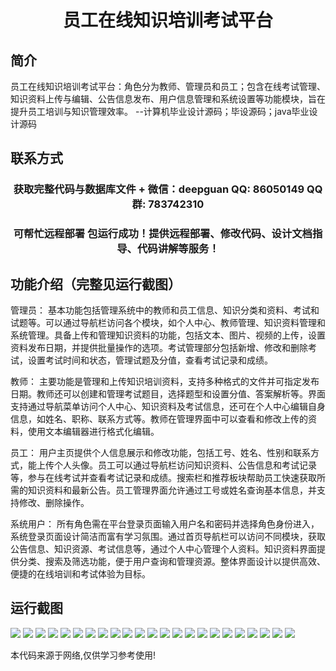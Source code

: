 <p><h1 align="center">员工在线知识培训考试平台</h1></p>

## 简介
员工在线知识培训考试平台：角色分为教师、管理员和员工；包含在线考试管理、知识资料上传与编辑、公告信息发布、用户信息管理和系统设置等功能模块，旨在提升员工培训与知识管理效率。    --计算机毕业设计源码；毕设源码；java毕业设计源码


## 联系方式
<p><h3 align="center">获取完整代码与数据库文件 + 微信：deepguan QQ: 86050149 QQ群: 783742310</h3></p>
<p><h3 align="center">可帮忙远程部署 包运行成功！提供远程部署、修改代码、设计文档指导、代码讲解等服务！</h3></p>

## 功能介绍（完整见运行截图）
管理员： 基本功能包括管理系统中的教师和员工信息、知识分类和资料、考试和试题等。可以通过导航栏访问各个模块，如个人中心、教师管理、知识资料管理和系统管理。具备上传和管理知识资料的功能，包括文本、图片、视频的上传，设置资料发布日期，并提供批量操作的选项。考试管理部分包括新增、修改和删除考试，设置考试时间和状态，管理试题及分值，查看考试记录和成绩。

教师： 主要功能是管理和上传知识培训资料，支持多种格式的文件并可指定发布日期。教师还可以创建和管理考试题目，选择题型和设置分值、答案解析等。界面支持通过导航菜单访问个人中心、知识资料及考试信息，还可在个人中心编辑自身信息，如姓名、职称、联系方式等。教师在管理界面中可以查看和修改上传的资料，使用文本编辑器进行格式化编辑。

员工： 用户主页提供个人信息展示和修改功能，包括工号、姓名、性别和联系方式，能上传个人头像。员工可以通过导航栏访问知识资料、公告信息和考试记录等，参与在线考试并查看考试记录和成绩。搜索栏和推荐板块帮助员工快速获取所需的知识资料和最新公告。员工管理界面允许通过工号或姓名查询基本信息，并支持修改、删除操作。

系统用户： 所有角色需在平台登录页面输入用户名和密码并选择角色身份进入，系统登录页面设计简洁而富有学习氛围。通过首页导航栏可以访问不同模块，获取公告信息、知识资源、考试信息等，通过个人中心管理个人资料。知识资料界面提供分类、搜索及筛选功能，便于用户查询和管理资源。整体界面设计以提供高效、便捷的在线培训和考试体验为目标。


## 运行截图
![](https://bs-1329754181.cos.ap-shanghai.myqcloud.com/ssm/EmployeeOnlineKnowledgeTrainingExamPlatform/img/001.jpg)
![](https://bs-1329754181.cos.ap-shanghai.myqcloud.com/ssm/EmployeeOnlineKnowledgeTrainingExamPlatform/img/002.jpg)
![](https://bs-1329754181.cos.ap-shanghai.myqcloud.com/ssm/EmployeeOnlineKnowledgeTrainingExamPlatform/img/003.jpg)
![](https://bs-1329754181.cos.ap-shanghai.myqcloud.com/ssm/EmployeeOnlineKnowledgeTrainingExamPlatform/img/004.jpg)
![](https://bs-1329754181.cos.ap-shanghai.myqcloud.com/ssm/EmployeeOnlineKnowledgeTrainingExamPlatform/img/005.jpg)
![](https://bs-1329754181.cos.ap-shanghai.myqcloud.com/ssm/EmployeeOnlineKnowledgeTrainingExamPlatform/img/006.jpg)
![](https://bs-1329754181.cos.ap-shanghai.myqcloud.com/ssm/EmployeeOnlineKnowledgeTrainingExamPlatform/img/007.jpg)
![](https://bs-1329754181.cos.ap-shanghai.myqcloud.com/ssm/EmployeeOnlineKnowledgeTrainingExamPlatform/img/008.jpg)
![](https://bs-1329754181.cos.ap-shanghai.myqcloud.com/ssm/EmployeeOnlineKnowledgeTrainingExamPlatform/img/009.jpg)
![](https://bs-1329754181.cos.ap-shanghai.myqcloud.com/ssm/EmployeeOnlineKnowledgeTrainingExamPlatform/img/010.jpg)
![](https://bs-1329754181.cos.ap-shanghai.myqcloud.com/ssm/EmployeeOnlineKnowledgeTrainingExamPlatform/img/011.jpg)
![](https://bs-1329754181.cos.ap-shanghai.myqcloud.com/ssm/EmployeeOnlineKnowledgeTrainingExamPlatform/img/012.jpg)
![](https://bs-1329754181.cos.ap-shanghai.myqcloud.com/ssm/EmployeeOnlineKnowledgeTrainingExamPlatform/img/013.jpg)
![](https://bs-1329754181.cos.ap-shanghai.myqcloud.com/ssm/EmployeeOnlineKnowledgeTrainingExamPlatform/img/014.jpg)
![](https://bs-1329754181.cos.ap-shanghai.myqcloud.com/ssm/EmployeeOnlineKnowledgeTrainingExamPlatform/img/015.jpg)
![](https://bs-1329754181.cos.ap-shanghai.myqcloud.com/ssm/EmployeeOnlineKnowledgeTrainingExamPlatform/img/016.jpg)
![](https://bs-1329754181.cos.ap-shanghai.myqcloud.com/ssm/EmployeeOnlineKnowledgeTrainingExamPlatform/img/017.jpg)
![](https://bs-1329754181.cos.ap-shanghai.myqcloud.com/ssm/EmployeeOnlineKnowledgeTrainingExamPlatform/img/018.jpg)
![](https://bs-1329754181.cos.ap-shanghai.myqcloud.com/ssm/EmployeeOnlineKnowledgeTrainingExamPlatform/img/019.jpg)
![](https://bs-1329754181.cos.ap-shanghai.myqcloud.com/ssm/EmployeeOnlineKnowledgeTrainingExamPlatform/img/020.jpg)
![](https://bs-1329754181.cos.ap-shanghai.myqcloud.com/ssm/EmployeeOnlineKnowledgeTrainingExamPlatform/img/021.jpg)
![](https://bs-1329754181.cos.ap-shanghai.myqcloud.com/ssm/EmployeeOnlineKnowledgeTrainingExamPlatform/img/022.jpg)
![](https://bs-1329754181.cos.ap-shanghai.myqcloud.com/ssm/EmployeeOnlineKnowledgeTrainingExamPlatform/img/023.jpg)

<p>本代码来源于网络,仅供学习参考使用!</p>
